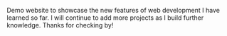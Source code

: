 Demo website to showcase the new features of web development I have learned so far. I will continue to add more projects as I build further knowledge. Thanks for checking by! 
